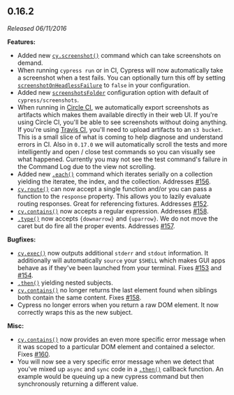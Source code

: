 ## 0.16.2

_Released 06/11/2016_

**Features:**

- Added new [`cy.screenshot()`](/api/commands/screenshot) command which can take screenshots on demand.
- When running `cypress run` or in CI, Cypress will now automatically take a screenshot when a test fails. You can optionally turn this off by setting [`screenshotOnHeadlessFailure`](/guides/references/configuration#Screenshots) to `false` in your configuration.
- Added new [`screenshotsFolder`](/guides/references/configuration#Screenshots) configuration option with default of `cypress/screenshots`.
- When running in [Circle CI](https://circleci.com/), we automatically export screenshots as artifacts which makes them available directly in their web UI. If you're using Circle CI, you'll be able to see screenshots without doing anything. If you're using [Travis CI](https://travis-ci.org/), you'll need to upload artifacts to an `s3 bucket`. This is a small slice of what is coming to help diagnose and understand errors in CI. Also in `0.17.0` we will automatically scroll the tests and more intelligently and open / close test commands so you can visually see what happened. Currently you may not see the test command's failure in the Command Log due to the view not scrolling.
- Added new [`.each()`](/api/commands/each) command which iterates serially on a collection yielding the iteratee, the index, and the collection. Addresses [#156](https://github.com/cypress-io/cypress/issues/156).
- [`cy.route()`](/api/commands/route) can now accept a single function and/or you can pass a function to the `response` property. This allows you to lazily evaluate routing responses. Great for referencing fixtures. Addresses [#152](https://github.com/cypress-io/cypress/issues/152).
- [`cy.contains()`](/api/commands/contains) now accepts a regular expression. Addresses [#158](https://github.com/cypress-io/cypress/issues/158).
- [`.type()`](/api/commands/type) now accepts `{downarrow}` and `{uparrow}`. We do not move the caret but do fire all the proper events. Addresses [#157](https://github.com/cypress-io/cypress/issues/157).

**Bugfixes:**

- [`cy.exec()`](/api/commands/exec) now outputs additional `stderr` and `stdout` information. It additionally will automatically `source` your `$SHELL` which makes GUI apps behave as if they've been launched from your terminal. Fixes [#153](https://github.com/cypress-io/cypress/issues/153) and [#154](https://github.com/cypress-io/cypress/issues/154).
- [`.then()`](/api/commands/then) yielding nested subjects.
- [`cy.contains()`](/api/commands/contains) no longer returns the last element found when siblings both contain the same content. Fixes [#158](https://github.com/cypress-io/cypress/issues/158).
- Cypress no longer errors when you return a raw DOM element. It now correctly wraps this as the new subject.

**Misc:**

- [`cy.contains()`](/api/commands/contains) now provides an even more specific error message when it was scoped to a particular DOM element and contained a selector. Fixes [#160](https://github.com/cypress-io/cypress/issues/160).
- You will now see a very specific error message when we detect that you've mixed up `async` and `sync` code in a [`.then()`](/api/commands/then) callback function. An example would be queuing up a new cypress command but then synchronously returning a different value.
